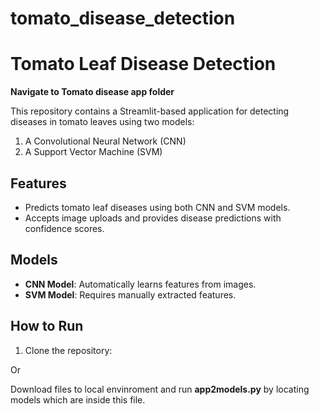 # tomato_disease_detection
# Tomato Leaf Disease Detection
**Navigate to Tomato disease app folder**

This repository contains a Streamlit-based application for detecting diseases in tomato leaves using two models:
1. A Convolutional Neural Network (CNN)
2. A Support Vector Machine (SVM)

## Features
- Predicts tomato leaf diseases using both CNN and SVM models.
- Accepts image uploads and provides disease predictions with confidence scores.

## Models
- **CNN Model**: Automatically learns features from images.
- **SVM Model**: Requires manually extracted features.

## How to Run
1. Clone the repository:

Or

Download files to local envinroment and run **app2models.py** by locating models which are inside this file.
